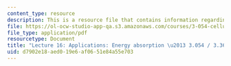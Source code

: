 ```yaml
---
content_type: resource
description: This is a resource file that contains information regarding lecture 16.
file: https://ol-ocw-studio-app-qa.s3.amazonaws.com/courses/3-054-cellular-solids-structure-properties-and-applications-spring-2015/d7902e18aed019e6af0651e84a55e703_MIT3_054S15_L16_enab_trans.pdf
file_type: application/pdf
resourcetype: Document
title: "Lecture 16: Applications: Energy absorption \u2013 3.054 / 3.36 Spring 2015"
uid: d7902e18-aed0-19e6-af06-51e84a55e703
---
```

